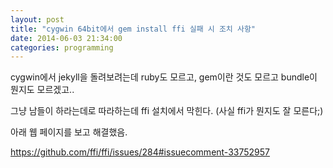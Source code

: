 ```yaml
---
layout: post
title: "cygwin 64bit에서 gem install ffi 실패 시 조치 사항"
date: 2014-06-03 21:34:00
categories: programming
---
```


cygwin에서 jekyll을 돌려보려는데 ruby도 모르고, gem이란 것도 모르고 bundle이 뭔지도 모르겠고..

그냥 남들이 하라는데로 따라하는데 ffi 설치에서 막힌다. (사실 ffi가 뭔지도 잘 모른다;)

아래 웹 페이지를 보고 해결했음.

https://github.com/ffi/ffi/issues/284#issuecomment-33752957

